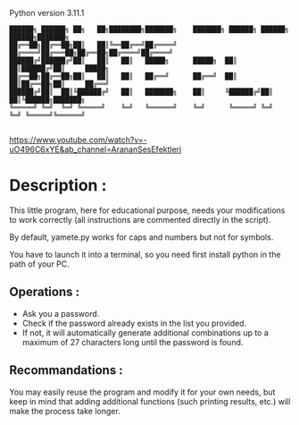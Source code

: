 Python version 3.11.1 

```
██████╗ ██████╗ ██╗   ██╗████████╗███████╗    ███████╗ ██████╗ ██████╗  ██████╗███████╗
██╔══██╗██╔══██╗██║   ██║╚══██╔══╝██╔════╝    ██╔════╝██╔═══██╗██╔══██╗██╔════╝██╔════╝
██████╔╝██████╔╝██║   ██║   ██║   █████╗      █████╗  ██║   ██║██████╔╝██║     █████╗  
██╔══██╗██╔══██╗██║   ██║   ██║   ██╔══╝      ██╔══╝  ██║   ██║██╔══██╗██║     ██╔══╝  
██████╔╝██║  ██║╚██████╔╝   ██║   ███████╗    ██║     ╚██████╔╝██║  ██║╚██████╗███████╗
╚═════╝ ╚═╝  ╚═╝ ╚═════╝    ╚═╝   ╚══════╝    ╚═╝      ╚═════╝ ╚═╝  ╚═╝ ╚═════╝╚══════╝
                                                                                       
```

https://www.youtube.com/watch?v=-uO496C6xYE&ab_channel=ArananSesEfektleri

# Description :

This little program, here for educational purpose, needs your modifications to work correctly (all instructions are commented directly in the script).

By default, yamete.py works for caps and numbers but not for symbols.

You have to launch it into a terminal, so you need first install python in the path of your PC.

## Operations :

* Ask you a password. 
* Check if the password already exists in the list you provided.
* If not, it will automatically generate additional combinations up to a maximum of 27 characters long until the password is found.

## Recommandations :

You may easily reuse the program and modify it for your own needs, but keep in mind that adding additional functions (such printing results, etc.) will make the process take longer.

